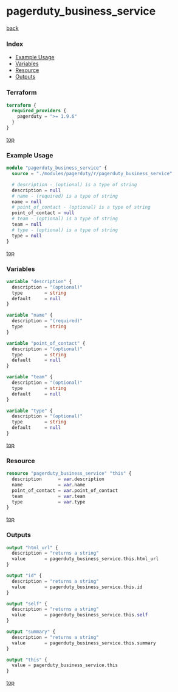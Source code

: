 # pagerduty_business_service

[back](../pagerduty.md)

### Index

- [Example Usage](#example-usage)
- [Variables](#variables)
- [Resource](#resource)
- [Outputs](#outputs)

### Terraform

```terraform
terraform {
  required_providers {
    pagerduty = ">= 1.9.6"
  }
}
```

[top](#index)

### Example Usage

```terraform
module "pagerduty_business_service" {
  source = "./modules/pagerduty/r/pagerduty_business_service"

  # description - (optional) is a type of string
  description = null
  # name - (required) is a type of string
  name = null
  # point_of_contact - (optional) is a type of string
  point_of_contact = null
  # team - (optional) is a type of string
  team = null
  # type - (optional) is a type of string
  type = null
}
```

[top](#index)

### Variables

```terraform
variable "description" {
  description = "(optional)"
  type        = string
  default     = null
}

variable "name" {
  description = "(required)"
  type        = string
}

variable "point_of_contact" {
  description = "(optional)"
  type        = string
  default     = null
}

variable "team" {
  description = "(optional)"
  type        = string
  default     = null
}

variable "type" {
  description = "(optional)"
  type        = string
  default     = null
}
```

[top](#index)

### Resource

```terraform
resource "pagerduty_business_service" "this" {
  description      = var.description
  name             = var.name
  point_of_contact = var.point_of_contact
  team             = var.team
  type             = var.type
}
```

[top](#index)

### Outputs

```terraform
output "html_url" {
  description = "returns a string"
  value       = pagerduty_business_service.this.html_url
}

output "id" {
  description = "returns a string"
  value       = pagerduty_business_service.this.id
}

output "self" {
  description = "returns a string"
  value       = pagerduty_business_service.this.self
}

output "summary" {
  description = "returns a string"
  value       = pagerduty_business_service.this.summary
}

output "this" {
  value = pagerduty_business_service.this
}
```

[top](#index)